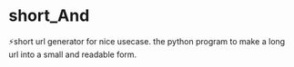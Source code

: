 # short_And
 ⚡short url generator for nice usecase. the python program to make a long url into a small and readable form.
